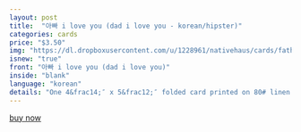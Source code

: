 ```yaml
---
layout: post
title:  "아빠 i love you (dad i love you - korean/hipster)"
categories: cards
price: "$3.50"
img: "https://dl.dropboxusercontent.com/u/1228961/nativehaus/cards/fathersday2014/k-hipsterpapa-iloveyou.jpg"
isnew: "true"
front: "아빠 i love you (dad i love you)"
inside: "blank"
language: "korean"
details: "One 4&frac14;″ x 5&frac12;″ folded card printed on 80# linen cardstock paired with a white envelope."
---
```


<a href="https://gum.co/Wowp" class="button button--green">buy now</a> <script type="text/javascript" src="https://gumroad.com/js/gumroad.js"></script>